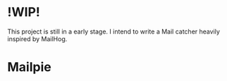 # !WIP!
This project is still in a early stage. I intend to write a Mail catcher heavily inspired by MailHog.

# Mailpie